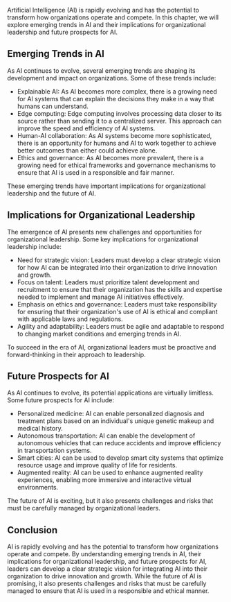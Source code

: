
Artificial Intelligence (AI) is rapidly evolving and has the potential to transform how organizations operate and compete. In this chapter, we will explore emerging trends in AI and their implications for organizational leadership and future prospects for AI.

Emerging Trends in AI
---------------------

As AI continues to evolve, several emerging trends are shaping its development and impact on organizations. Some of these trends include:

* Explainable AI: As AI becomes more complex, there is a growing need for AI systems that can explain the decisions they make in a way that humans can understand.
* Edge computing: Edge computing involves processing data closer to its source rather than sending it to a centralized server. This approach can improve the speed and efficiency of AI systems.
* Human-AI collaboration: As AI systems become more sophisticated, there is an opportunity for humans and AI to work together to achieve better outcomes than either could achieve alone.
* Ethics and governance: As AI becomes more prevalent, there is a growing need for ethical frameworks and governance mechanisms to ensure that AI is used in a responsible and fair manner.

These emerging trends have important implications for organizational leadership and the future of AI.

Implications for Organizational Leadership
------------------------------------------

The emergence of AI presents new challenges and opportunities for organizational leadership. Some key implications for organizational leadership include:

* Need for strategic vision: Leaders must develop a clear strategic vision for how AI can be integrated into their organization to drive innovation and growth.
* Focus on talent: Leaders must prioritize talent development and recruitment to ensure that their organization has the skills and expertise needed to implement and manage AI initiatives effectively.
* Emphasis on ethics and governance: Leaders must take responsibility for ensuring that their organization's use of AI is ethical and compliant with applicable laws and regulations.
* Agility and adaptability: Leaders must be agile and adaptable to respond to changing market conditions and emerging trends in AI.

To succeed in the era of AI, organizational leaders must be proactive and forward-thinking in their approach to leadership.

Future Prospects for AI
-----------------------

As AI continues to evolve, its potential applications are virtually limitless. Some future prospects for AI include:

* Personalized medicine: AI can enable personalized diagnosis and treatment plans based on an individual's unique genetic makeup and medical history.
* Autonomous transportation: AI can enable the development of autonomous vehicles that can reduce accidents and improve efficiency in transportation systems.
* Smart cities: AI can be used to develop smart city systems that optimize resource usage and improve quality of life for residents.
* Augmented reality: AI can be used to enhance augmented reality experiences, enabling more immersive and interactive virtual environments.

The future of AI is exciting, but it also presents challenges and risks that must be carefully managed by organizational leaders.

Conclusion
----------

AI is rapidly evolving and has the potential to transform how organizations operate and compete. By understanding emerging trends in AI, their implications for organizational leadership, and future prospects for AI, leaders can develop a clear strategic vision for integrating AI into their organization to drive innovation and growth. While the future of AI is promising, it also presents challenges and risks that must be carefully managed to ensure that AI is used in a responsible and ethical manner.

